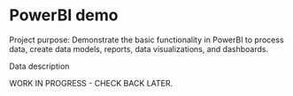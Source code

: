 # PowerBI demo

Project purpose:
Demonstrate the basic functionality in PowerBI to process data, create data models, reports, data visualizations, and dashboards. 

Data description

WORK IN PROGRESS - CHECK BACK LATER.
